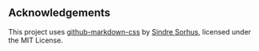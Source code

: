 ## Acknowledgements

This project uses [github-markdown-css](https://github.com/sindresorhus/github-markdown-css) by [Sindre Sorhus](https://github.com/sindresorhus),
licensed under the MIT License.
